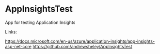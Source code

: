 # AppInsightsTest
App for testing Application Insights


Links:

https://docs.microsoft.com/en-us/azure/application-insights/app-insights-asp-net-core
https://github.com/andrewsheley/AppInsightsTest


